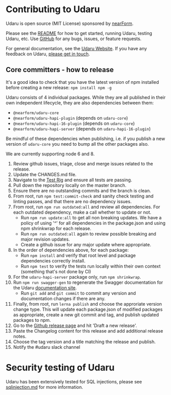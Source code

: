 # Contributing to Udaru

Udaru is open source (MIT License) sponsored by [nearForm](https://www.nearform.com).

Please see the [README](<https://github.com/nearform/udaru>) for how to get started, running Udaru, testing Udaru, etc. Use [GitHub](<https://github.com/nearform/udaru/issues>) for any bugs, issues, or feature requests.

For general documentation, see the [Udaru Website](<https://nearform.github.io/udaru/>). If you have any feedback on Udaru, [please get in touch](<https://github.com/nearform/udaru/issues>).

## Core committers - how to release

It's a good idea to check that you have the latest version of npm installed before creating a new release: `npm install npm -g`

Udaru consists of 4 individual packages. While they are all published in their own independent lifecycle, they are also dependencies between them:

*   `@nearform/udaru-core`
*   `@nearform/udaru-hapi-plugin` (depends on `udaru-core`)
*   `@nearform/udaru-hapi-16-plugin` (depends on `udaru-core`)
*   `@nearform/udaru-hapi-server` (depends on `udaru-hapi-16-plugin`)

Be mindful of these dependencies when publishing, i.e. if you publish a new version of `udaru-core` you need to bump all the other packages also.

We are currently supporting node 6 and 8.

1.  Review github issues, triage, close and merge issues related to the release.
2.  Update the CHANGES.md file.
3.  Navigate to the [Test Rig][Test] and ensure all tests are passing.
4.  Pull down the repository locally on the master branch.
5.  Ensure there are no outstanding commits and the branch is clean.
6.  From root, run `npm test:commit-check` and sanity check testing and linting passes, and that there are no dependency issues.
7.  From root, run `npm run outdated:all` and review all dependencies. For each outdated dependency, make a call whether to update or not.
    -   Run `npm run update:all` to get all non breaking updates. We have a policy of using '^' for all dependencies in the package.json and using npm shrinkwrap for each release.
    -   Run `npm run outdated:all` again to review possible breaking and major revision updates.
    -   Create a github issue for any major update where appropriate.
8.  In the order of dependencies above, for each package:
    -   Run `npm install` and verify that root level and package dependencies correctly install.
    -   Run `npm test` to verify the tests run locally within their own context (something that's not done by CI)
9.  For the `udaru-hapi-server` package only, run `npm shrinkwrap`.
10. Run `npm run swagger-gen` to regenerate the Swagger documentation for the Udaru [documentation site][docs-site].
    -   Run `git add` and `git commit` to commit any version and documentation changes if there are any.
11. Finally, from root, run `lerna publish` and choose the approriate version change type.  This will update each  package.json of modified packages as appropriate, create a new git commit and tag, and publish updated packages to npm.
12. Go to the [Github release page][Releases] and hit 'Draft a new release'.
13. Paste the Changelog content for this release and add additional release notes.
14. Choose the tag version and a title matching the release and publish.
15. Notify the #udaru slack channel

[Test]: https://travis-ci.org/nearform/udaru
[Releases]: https://github.com/nearform/udaru/releases
[docs-site]: https://nearform.github.io/udaru/

# Security testing of Udaru

Udaru has been extensively tested for SQL injections, please see [sqlinjection.md](./sqlinjection.md) for more information.
